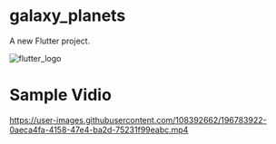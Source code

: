 # galaxy_planets

A new Flutter project.

![flutter_logo](https://user-images.githubusercontent.com/108392662/191747748-27ed8b82-7c4e-43fe-b175-9a6596529329.png)


# Sample Vidio


https://user-images.githubusercontent.com/108392662/196783922-0aeca4fa-4158-47e4-ba2d-75231f99eabc.mp4

